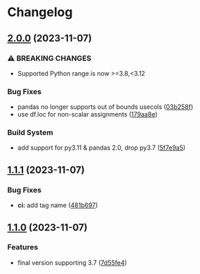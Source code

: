 # Changelog

## [2.0.0](https://github.com/corriander/vdd/compare/v1.1.1...v2.0.0) (2023-11-07)


### ⚠ BREAKING CHANGES

* Supported Python range is now >=3.8,<3.12

### Bug Fixes

* pandas no longer supports out of bounds usecols ([03b258f](https://github.com/corriander/vdd/commit/03b258f0f3840f74c1ebeab1e4d4c7c5a165cce9))
* use df.loc for non-scalar assignments ([179aa8e](https://github.com/corriander/vdd/commit/179aa8e31d822250927923513abc0daf2bfc0503))


### Build System

* add support for py3.11 & pandas 2.0, drop py3.7 ([5f7e9a5](https://github.com/corriander/vdd/commit/5f7e9a51e96b9ab030fac00498ece8f156c6196b))

## [1.1.1](https://github.com/corriander/vdd/compare/v1.1.0...v1.1.1) (2023-11-07)


### Bug Fixes

* **ci:** add tag name ([481b697](https://github.com/corriander/vdd/commit/481b697196dfb789fcc37343a722a1a545be2a4c))

## [1.1.0](https://github.com/corriander/vdd/compare/1.0.0...v1.1.0) (2023-11-07)


### Features

* final version supporting 3.7 ([7d55fe4](https://github.com/corriander/vdd/commit/7d55fe4cc95710fd0f07146fb8ba6249905b117d))
